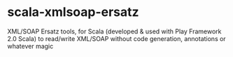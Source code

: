 scala-xmlsoap-ersatz
====================

XML/SOAP Ersatz tools, for Scala (developed &amp; used with Play Framework 2.0 Scala) to read/write XML/SOAP without code generation, annotations or whatever magic